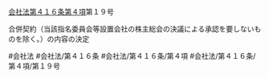 [会社法第４１６条第４項](会社法＿＿＿＿第４１６条第４項)第１９号

合併契約（当該指名委員会等設置会社の株主総会の決議による承認を要しないものを除く。）の内容の決定


#会社法
#会社法/第４１６条
#会社法/第４１６条/第４項
#会社法/第４１６条/第４項/第１９号
